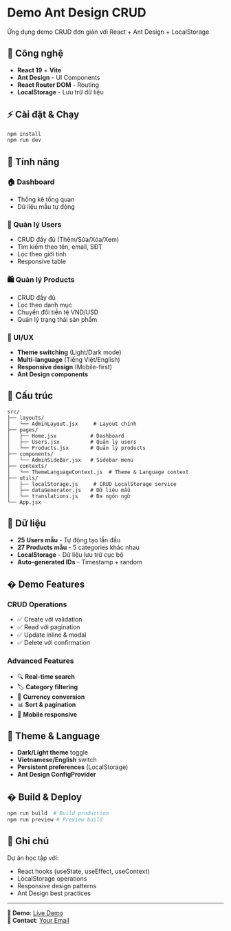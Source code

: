 # Demo Ant Design CRUD

Ứng dụng demo CRUD đơn giản với React + Ant Design + LocalStorage

## 🚀 Công nghệ

- **React 19** + **Vite** 
- **Ant Design** - UI Components
- **React Router DOM** - Routing
- **LocalStorage** - Lưu trữ dữ liệu

## ⚡ Cài đặt & Chạy

```bash
npm install
npm run dev
```

## 📱 Tính năng

### 🏠 Dashboard
- Thống kê tổng quan
- Dữ liệu mẫu tự động

### 👥 Quản lý Users
- CRUD đầy đủ (Thêm/Sửa/Xóa/Xem)
- Tìm kiếm theo tên, email, SĐT
- Lọc theo giới tính
- Responsive table

### 🛍️ Quản lý Products  
- CRUD đầy đủ
- Lọc theo danh mục
- Chuyển đổi tiền tệ VND/USD
- Quản lý trạng thái sản phẩm

### 🎨 UI/UX
- **Theme switching** (Light/Dark mode)
- **Multi-language** (Tiếng Việt/English)
- **Responsive design** (Mobile-first)
- **Ant Design components**

## 📂 Cấu trúc

```
src/
├── layouts/
│   └── AdminLayout.jsx     # Layout chính
├── pages/
│   ├── Home.jsx           # Dashboard  
│   ├── Users.jsx          # Quản lý users
│   └── Products.jsx       # Quản lý products
├── components/
│   └── AdminSideBar.jsx   # Sidebar menu
├── contexts/
│   └── ThemeLanguageContext.js  # Theme & Language context
├── utils/
│   ├── localStorage.js     # CRUD LocalStorage service
│   ├── dataGenerator.js   # Dữ liệu mẫu  
│   └── translations.js    # Đa ngôn ngữ
└── App.jsx
```

## 💾 Dữ liệu

- **25 Users mẫu** - Tự động tạo lần đầu
- **27 Products mẫu** - 5 categories khác nhau  
- **LocalStorage** - Dữ liệu lưu trữ cục bộ
- **Auto-generated IDs** - Timestamp + random

## � Demo Features

### CRUD Operations
- ✅ Create với validation
- ✅ Read với pagination 
- ✅ Update inline & modal
- ✅ Delete với confirmation

### Advanced Features
- 🔍 **Real-time search**
- 🏷️ **Category filtering** 
- 💱 **Currency conversion**
- 📊 **Sort & pagination**
- 📱 **Mobile responsive**

## 🎨 Theme & Language

- **Dark/Light theme** toggle
- **Vietnamese/English** switch
- **Persistent preferences** (LocalStorage)
- **Ant Design ConfigProvider**

## � Build & Deploy

```bash
npm run build  # Build production
npm run preview # Preview build
```

## 📝 Ghi chú

Dự án học tập với:
- React hooks (useState, useEffect, useContext)
- LocalStorage operations
- Responsive design patterns
- Ant Design best practices

---

**🔗 Demo**: [Live Demo](https://your-demo-link.vercel.app)  
**📧 Contact**: [Your Email](mailto:your-email@example.com)

